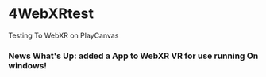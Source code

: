 # 4WebXRtest
Testing To WebXR on PlayCanvas
### News What's Up: added a App to WebXR VR for use running On windows!
